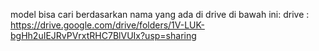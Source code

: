 model bisa cari berdasarkan nama yang ada di drive di bawah ini:
drive : https://drive.google.com/drive/folders/1V-LUK-bgHh2uIEJRvPVrxtRHC7BlVUIx?usp=sharing
